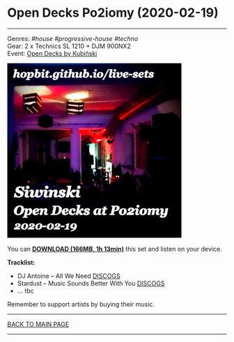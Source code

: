 # Open Decks Po2iomy (2020-02-19)

----

Genres: *#house* *#progressive-house* *#techno*  
Gear: 2 x Technics SL 1210 + DJM 900NX2  
Event: [Open Decks by Kubiński](https://www.facebook.com/events/187620942553204)  
  
[![Siwinski - Open Decks at Po2iomy (2020-02-19)](open-decks-po2iomy-2020-02-19_400x400.jpg)](https://1drv.ms/u/s!AmzuuXrjf51v3rxBj5cgeKr28D8qhA)  

You can [**DOWNLOAD (166MB, 1h 13min)**](https://1drv.ms/u/s!AmzuuXrjf51v3rxBj5cgeKr28D8qhA) 
this set and listen on your device.

**Tracklist:**  
 
* DJ Antoine – All We Need [DISCOGS](https://www.discogs.com/DJ-Antoine-All-We-Need/release/406436)
* Stardust – Music Sounds Better With You [DISCOGS](https://www.discogs.com/Stardust-Music-Sounds-Better-With-You/release/4087)
* ... tbc

 
Remember to support artists by buying their music.

----

[BACK TO MAIN PAGE](../README.md)

---- 
